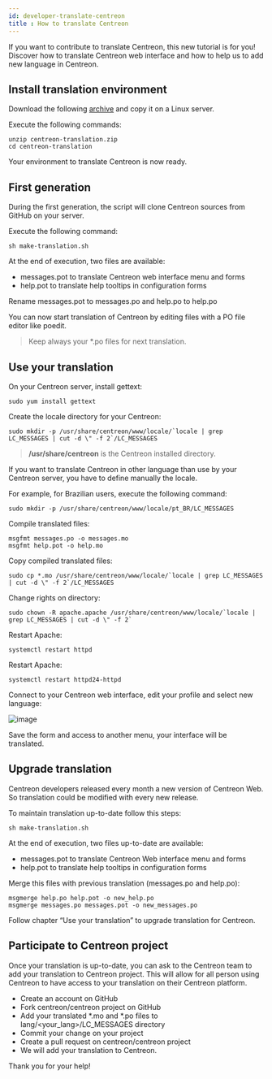 ```yaml
---
id: developer-translate-centreon
title : How to translate Centreon
---
```


If you want to contribute to translate Centreon, this new tutorial is for you! Discover how to translate Centreon web
interface and how to help us to add new language in Centreon.

## Install translation environment

Download the following [archive](http://blog.centreon.com/wp-content/uploads/2017/05/centreon-translation.zip) and
copy it on a Linux server.

Execute the following commands:
```shell
unzip centreon-translation.zip
cd centreon-translation
```

Your environment to translate Centreon is now ready.

## First generation

During the first generation, the script will clone Centreon sources from GitHub on your server.

Execute the following command:
```shell
sh make-translation.sh
```

At the end of execution, two files are available:

* messages.pot to translate Centreon web interface menu and forms
* help.pot to translate help tooltips in configuration forms

Rename messages.pot to messages.po and help.po to help.po

You can now start translation of Centreon by editing files with a PO file editor like poedit.

> Keep always your \*.po files for next translation.

## Use your translation

On your Centreon server, install gettext:
```shell
sudo yum install gettext
```

Create the locale directory for your Centreon:
```shell
sudo mkdir -p /usr/share/centreon/www/locale/`locale | grep LC_MESSAGES | cut -d \" -f 2`/LC_MESSAGES
```

> **/usr/share/centreon** is the Centreon installed directory.

If you want to translate Centreon in other language than use by your Centreon server, you have to define manually the
locale.

For example, for Brazilian users, execute the following command:
```shell
sudo mkdir -p /usr/share/centreon/www/locale/pt_BR/LC_MESSAGES
```

Compile translated files:
```shell
msgfmt messages.po -o messages.mo
msgfmt help.pot -o help.mo
```

Copy compiled translated files:
```shell
sudo cp *.mo /usr/share/centreon/www/locale/`locale | grep LC_MESSAGES | cut -d \" -f 2`/LC_MESSAGES
```

Change rights on directory:
```shell
sudo chown -R apache.apache /usr/share/centreon/www/locale/`locale | grep LC_MESSAGES | cut -d \" -f 2`
```

<!--DOCUSAURUS_CODE_TABS-->
<!--CentOS 8-->
Restart Apache:
```shell
systemctl restart httpd
```
<!--CentOS 7-->
Restart Apache:
```shell
systemctl restart httpd24-httpd
```
<!--END_DOCUSAURUS_CODE_TABS-->

Connect to your Centreon web interface, edit your profile and select new language:

![image](../assets/getting-started/change_language_2.png)

Save the form and access to another menu, your interface will be translated.

## Upgrade translation

Centreon developers released every month a new version of Centreon Web. So translation could be modified with every new
release.

To maintain translation up-to-date follow this steps:
```shell
sh make-translation.sh
```

At the end of execution, two files up-to-date are available:

* messages.pot to translate Centreon Web interface menu and forms
* help.pot to translate help tooltips in configuration forms

Merge this files with previous translation (messages.po and help.po):
```shell
msgmerge help.po help.pot -o new_help.po
msgmerge messages.po messages.pot -o new_messages.po
```

Follow chapter “Use your translation” to upgrade translation for Centreon.

## Participate to Centreon project

Once your translation is up-to-date, you can ask to the Centreon team to add your translation to Centreon project. This
will allow for all person using Centreon to have access to your translation on their Centreon platform.

* Create an account on GitHub
* Fork centreon/centreon project on GitHub
* Add your translated \*.mo and \*.po files to lang/<your_lang>/LC_MESSAGES directory
* Commit your change on your project
* Create a pull request on centreon/centreon project
* We will add your translation to Centreon.

Thank you for your help!